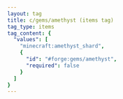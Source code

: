 ```yaml
---
layout: tag
title: c/gems/amethyst (items tag)
tag_type: items
tag_content: {
  "values": [
    "minecraft:amethyst_shard",
    {
      "id": "#forge:gems/amethyst",
      "required": false
    }
  ]
}
---
```

